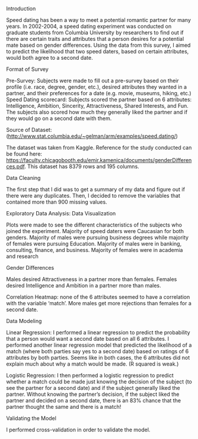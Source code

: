 Introduction
	
Speed dating has been a way to meet a potential romantic partner for many years. In 2002-2004, a speed dating experiment was conducted on graduate students from Columbia University by researchers to find out if there are certain traits and attributes that a person desires for a potential mate based on gender differences. Using the data from this survey, I aimed to predict the likelihood that two speed daters, based on certain attributes, would both agree to a second date.

Format of Survey

Pre-Survey: Subjects were made to fill out a pre-survey based on their profile (i.e. race, degree, gender, etc.), desired attributes they wanted in a partner, and their preferences for a date (e.g. movie, museums, hiking, etc.)
Speed Dating scorecard: Subjects scored the partner based on 6 attributes: Intelligence, Ambition, Sincerity, Attractiveness, Shared Interests, and Fun. The subjects also scored how much they generally liked the partner and if they would go on a second date with them.

Source of Dataset: (http://www.stat.columbia.edu/~gelman/arm/examples/speed.dating/)

The dataset was taken from Kaggle. Reference for the study conducted can be found here: https://faculty.chicagobooth.edu/emir.kamenica/documents/genderDifferences.pdf.
This dataset has 8379 rows and 195 columns.

Data Cleaning

The first step that I did was to get a summary of my data and figure out if there were any duplicates. Then, I decided to remove the variables that contained more than 900 missing values.


Exploratory Data Analysis: Data Visualization

Plots were made to see the different characteristics of the subjects who joined the experiment.
Majority of speed daters were Caucasian for both genders.
Majority of males were pursuing business degrees while majority of females were pursuing Education.
Majority of males were in banking, consulting, finance, and business.
Majority of females were in academia and research

Gender Differences

Males desired Attractiveness in a partner more than females.
Females desired Intelligence and Ambition in a partner more than males.

Correlation Heatmap: none of the 6 attributes seemed to have a correlation with the variable ‘match’.
More males get more rejections than females for a second date.


Data Modeling

Linear Regression: I performed a linear regression to predict the probability that a person would want a second date based on all 6 attributes. I performed another linear regression model that predicted the likelihood of a match (where both parties say yes to a second date) based on ratings of 6 attributes by both parties. Seems like in both cases, the 6 attributes did not explain much about why a match would be made. (R squared is weak.)
 
Logistic Regression: I then performed a logistic regression to predict whether a match could be made just knowing the decision of the subject (to see the partner for a second date) and if the subject generally liked the partner.
Without knowing the partner’s decision, if the subject liked the partner and decided on a second date, there is an 83% chance that the partner thought the same and there is a match!

Validating the Model

I performed cross-validation in order to validate the model.

